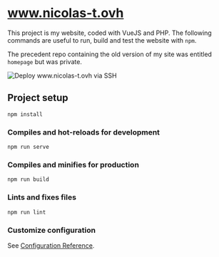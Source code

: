 # www.nicolas-t.ovh

This project is my website, coded with VueJS and PHP. The following commands are useful to run, build and test the website with `npm`.

The precedent repo containing the old version of my site was entitled `homepage` but was private.

![Deploy www.nicolas-t.ovh via SSH](https://github.com/nicolas-tourrette/nicolas-t.ovh/)

## Project setup
```
npm install
```

### Compiles and hot-reloads for development
```
npm run serve
```

### Compiles and minifies for production
```
npm run build
```

### Lints and fixes files
```
npm run lint
```

### Customize configuration
See [Configuration Reference](https://cli.vuejs.org/config/).
